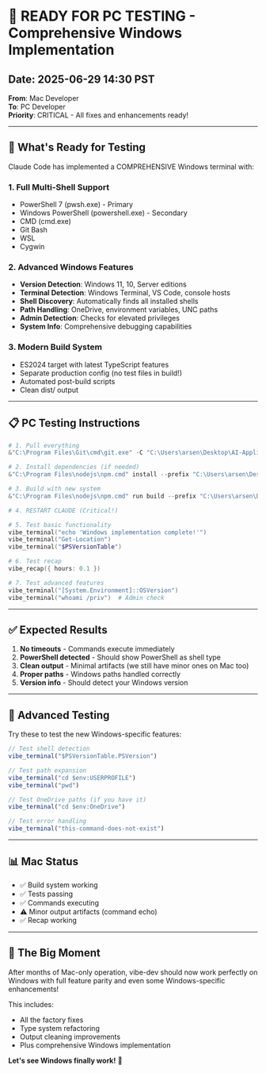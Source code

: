 # 🚀 READY FOR PC TESTING - Comprehensive Windows Implementation

## Date: 2025-06-29 14:30 PST
**From**: Mac Developer  
**To**: PC Developer  
**Priority**: CRITICAL - All fixes and enhancements ready!

---

## 🎉 What's Ready for Testing

Claude Code has implemented a COMPREHENSIVE Windows terminal with:

### 1. Full Multi-Shell Support
- PowerShell 7 (pwsh.exe) - Primary
- Windows PowerShell (powershell.exe) - Secondary  
- CMD (cmd.exe)
- Git Bash
- WSL
- Cygwin

### 2. Advanced Windows Features
- **Version Detection**: Windows 11, 10, Server editions
- **Terminal Detection**: Windows Terminal, VS Code, console hosts
- **Shell Discovery**: Automatically finds all installed shells
- **Path Handling**: OneDrive, environment variables, UNC paths
- **Admin Detection**: Checks for elevated privileges
- **System Info**: Comprehensive debugging capabilities

### 3. Modern Build System
- ES2024 target with latest TypeScript features
- Separate production config (no test files in build!)
- Automated post-build scripts
- Clean dist/ output

---

## 📋 PC Testing Instructions

```powershell
# 1. Pull everything
&"C:\Program Files\Git\cmd\git.exe" -C "C:\Users\arsen\Desktop\AI-Applications\Node\vibe-dev" pull

# 2. Install dependencies (if needed)
&"C:\Program Files\nodejs\npm.cmd" install --prefix "C:\Users\arsen\Desktop\AI-Applications\Node\vibe-dev"

# 3. Build with new system
&"C:\Program Files\nodejs\npm.cmd" run build --prefix "C:\Users\arsen\Desktop\AI-Applications\Node\vibe-dev"

# 4. RESTART CLAUDE (Critical!)

# 5. Test basic functionality
vibe_terminal("echo 'Windows implementation complete!'")
vibe_terminal("Get-Location")
vibe_terminal("$PSVersionTable")

# 6. Test recap
vibe_recap({ hours: 0.1 })

# 7. Test advanced features
vibe_terminal("[System.Environment]::OSVersion")
vibe_terminal("whoami /priv")  # Admin check
```

---

## ✅ Expected Results

1. **No timeouts** - Commands execute immediately
2. **PowerShell detected** - Should show PowerShell as shell type
3. **Clean output** - Minimal artifacts (we still have minor ones on Mac too)
4. **Proper paths** - Windows paths handled correctly
5. **Version info** - Should detect your Windows version

---

## 🧪 Advanced Testing

Try these to test the new Windows-specific features:

```javascript
// Test shell detection
vibe_terminal("$PSVersionTable.PSVersion")

// Test path expansion
vibe_terminal("cd $env:USERPROFILE")
vibe_terminal("pwd")

// Test OneDrive paths (if you have it)
vibe_terminal("cd $env:OneDrive")

// Test error handling
vibe_terminal("this-command-does-not-exist")
```

---

## 📊 Mac Status

- ✅ Build system working
- ✅ Tests passing  
- ✅ Commands executing
- ⚠️ Minor output artifacts (command echo)
- ✅ Recap working

---

## 🎯 The Big Moment

After months of Mac-only operation, vibe-dev should now work perfectly on Windows with full feature parity and even some Windows-specific enhancements!

This includes:
- All the factory fixes
- Type system refactoring
- Output cleaning improvements
- Plus comprehensive Windows implementation

**Let's see Windows finally work!** 🎉